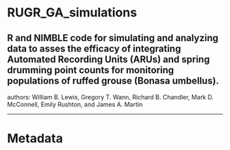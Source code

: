 # RUGR_GA_simulations
R and NIMBLE code for simulating and analyzing data to asses the efficacy of integrating Automated Recording Units (ARUs) and spring drumming point counts for monitoring populations of ruffed grouse (Bonasa umbellus).
----
authors: William B. Lewis, Gregory T. Wann, Richard B. Chandler, Mark D. McConnell, Emily Rushton, and James A. Martin


---

# Metadata

